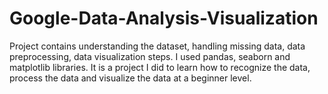 # Google-Data-Analysis-Visualization
Project contains understanding the dataset, handling missing data, data preprocessing, data visualization steps. I used pandas, seaborn and matplotlib libraries. It is a project I did to learn how to recognize the data, process the data and visualize the data at a beginner level.
